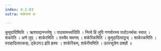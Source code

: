 ```yaml
---
index: 4.2.83
sutra: शर्कराया वा

---
```

 कुमुदादिष्विति । ऋश्याद्यनन्तरेषु । पाठसामर्थ्यादिति । नित्ये हि लुपि गणयोरस्य पाठोऽनर्थकः स्यात् । शकरेति । अणे लुप् । शार्करमिति । तस्यैव श्रवणम् । शर्करिकमिति । कुमुदादित्वाट्ठच् । शार्करकमिति । वराहादित्वात्कक्, ठ्केऽणःऽ इति ह्रस्वः । शार्करिकम्, शर्करीयमिति । उतरसूत्रेण ठक्छौ ॥